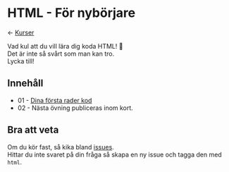 # HTML - För nybörjare

&larr; [Kurser](/README.md)

Vad kul att du vill lära dig koda HTML! 🥳  
Det är inte så svårt som man kan tro.  
Lycka till!

## Innehåll

- 01 - [Dina första rader kod](01.md)
- 02 - Nästa övning publiceras inom kort.

## Bra att veta

Om du kör fast, så kika bland [issues](https://github.com/tommyskott/tutorials/issues?q=label%3Ahtml+).  
Hittar du inte svaret på din fråga så skapa en ny issue och tagga den med `html`.
